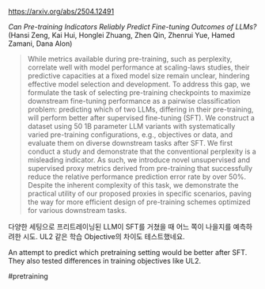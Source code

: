 https://arxiv.org/abs/2504.12491

*Can Pre-training Indicators Reliably Predict Fine-tuning Outcomes of LLMs?* (Hansi Zeng, Kai Hui, Honglei Zhuang, Zhen Qin, Zhenrui Yue, Hamed Zamani, Dana Alon)

> While metrics available during pre-training, such as perplexity, correlate well with model performance at scaling-laws studies, their predictive capacities at a fixed model size remain unclear, hindering effective model selection and development. To address this gap, we formulate the task of selecting pre-training checkpoints to maximize downstream fine-tuning performance as a pairwise classification problem: predicting which of two LLMs, differing in their pre-training, will perform better after supervised fine-tuning (SFT). We construct a dataset using 50 1B parameter LLM variants with systematically varied pre-training configurations, e.g., objectives or data, and evaluate them on diverse downstream tasks after SFT. We first conduct a study and demonstrate that the conventional perplexity is a misleading indicator. As such, we introduce novel unsupervised and supervised proxy metrics derived from pre-training that successfully reduce the relative performance prediction error rate by over 50%. Despite the inherent complexity of this task, we demonstrate the practical utility of our proposed proxies in specific scenarios, paving the way for more efficient design of pre-training schemes optimized for various downstream tasks.

다양한 세팅으로 프리트레이닝된 LLM이 SFT를 거쳤을 때 어느 쪽이 나을지를 예측하려한 시도. UL2 같은 학습 Objective의 차이도 테스트했네요.

<english>
An attempt to predict which pretraining setting would be better after SFT. They also tested differences in training objectives like UL2.
</english>

#pretraining 
